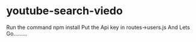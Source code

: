 # youtube-search-viedo
Run the command npm install
Put the Api key in routes->users.js
And Lets Go.........
